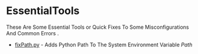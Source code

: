 # EssentialTools
These Are Some Essential Tools or Quick Fixes To Some Misconfigurations And Common Errors .

- [fixPath.py](https://github.com/dsp9107/EssentialTools/blob/master/fixPath.py) - Adds Python Path To The System Environment Variable *Path*
